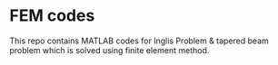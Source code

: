 # FEM codes 
This repo contains MATLAB codes for Inglis Problem  & tapered beam problem which is solved using finite element method. 
